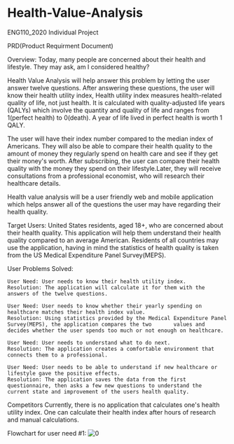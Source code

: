 # Health-Value-Analysis
ENG110_2020 Individual Project

PRD(Product Requirment Document)

Overview:
  Today, many people are concerned about their health and lifestyle. They may ask, am I considered healthy?
	
  Health Value Analysis will help answer this problem by letting the user answer twelve questions. After answering these 	questions, the user will know their health utility index, Health utility index measures health-related quality of  life, not just health. It is calculated with quality-adjusted life years (QALYs) which involve the quantity and quality of life and ranges from 1(perfect health) to 0(death). A year of life lived in perfect health is worth 1 QALY.
	
  The user will have their index number compared to the median index of Americans. They will also be able to compare their health quality to the amount of money they regularly spend on health care and see if they get their money's worth. After subscribing, the user can compare their health quality with the money they spend on their lifestyle.Later,                                                                                                                                                                                                                                            they will receive consultations from a professional economist, who will research their healthcare details.
	
  Health value analysis will be a user friendly web and mobile application which helps answer all of the questions the user may have regarding their health quality.

Target Users:
	United States residents, aged 18+, who are concerned about their health quality. This application will help them understand their health quality compared to an average American. 
	Residents of all countries may use the application, having in mind the statistics of health quality is taken from the US Medical Expenditure Panel Survey(MEPS). 

User Problems Solved:

	User Need: User needs to know their health utility index.
	Resolution: The application will calculate it for them with the answers of the twelve questions.

	User Need: User needs to know whether their yearly spending on healthcare matches their health index value.
	Resolution: Using statistics provided by the Medical Expenditure Panel Survey(MEPS), the application compares the two 		values and decides whether the user spends too much or not enough on healthcare.

	User Need: User needs to understand what to do next.
	Resolution: The application creates a comfortable environment that connects them to a professional.

	User Need: User needs to be able to understand if new healthcare or lifestyle gave the positive effects.
	Resolution: The application saves the data from the first questionnaire, then asks a few new questions to understand the 	 current state and improvement of the users health quality.

Competitors
	Currently, there is no application that calculates one's health utility index. One can calculate their health index 		after hours of research and manual calculations.

Flowchart for user need #1:
	![0](https://user-images.githubusercontent.com/61308481/75021060-444a0b00-54ad-11ea-88e1-c836b64a0430.jpg)


